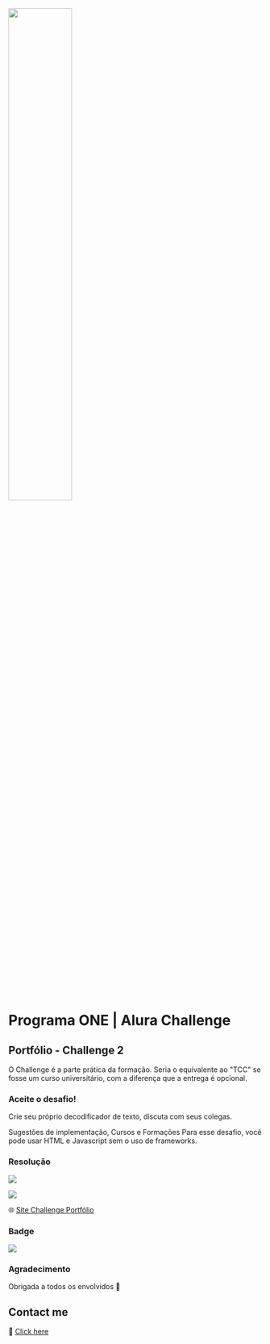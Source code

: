 <img width="50%" src="https://d335luupugsy2.cloudfront.net/cms/files/10224/1662417840/$u07pzwncrr" >

# Programa ONE | Alura Challenge 
## Portfólio - Challenge 2

O Challenge é a parte prática da formação. Seria o equivalente ao "TCC" se fosse um curso universitário, com a diferença que a entrega é opcional.
### Aceite o desafio!
Crie seu próprio decodificador de texto, discuta com seus colegas.

Sugestões de implementação, Cursos e Formações
Para esse desafio, você pode usar HTML e Javascript sem o uso de frameworks.


### Resolução

![](https://cdn.discordapp.com/attachments/1045720339772088342/1089938868192690196/image.png)

![](https://media.giphy.com/media/v1.Y2lkPTc5MGI3NjExNDhhODY5M2VlN2U4Yzc1OGQ0MGQ1YTlkZjRkNWQ2ZjU1NDk5YjQ1OCZjdD1n/74dZj9cWbigmhc10G3/giphy.gif)

🌐 [Site Challenge Portfólio](https://suamirocha.github.io/Oracle_Alura_Programa_T4_ONE_Challenge_2/)

### Badge
![](https://cdn.discordapp.com/attachments/1045720339772088342/1089992368406671360/cmsfiles102241671211659Prancheta_1.png)

### Agradecimento

Obrigada a todos os envolvidos 💜

## Contact me
💜 [Click here](https://suamirochadev.super.site/)

